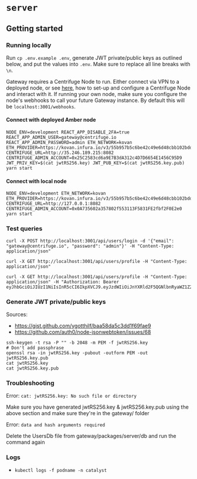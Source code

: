 # `server`

## Getting started

### Running locally

Run `cp .env.example .env`, generate JWT private/public keys as outlined below, and put the values into `.env`. Make sure to replace all line breaks with `\n`.

Gateway requires a Centrifuge Node to run. Either connect via VPN to a deployed node, or see [here](https://developer.centrifuge.io/cent-node/overview/introduction/), how to set-up and configure a Centrifuge Node and interact with it. If running your own node, make sure you configure the node's webhooks to call your future Gateway instance. By default this will be `localhost:3001/webhooks`.

#### Connect with deployed Amber node

```
NODE_ENV=development REACT_APP_DISABLE_2FA=true REACT_APP_ADMIN_USER=gateway@centrifuge.io REACT_APP_ADMIN_PASSWORD=admin ETH_NETWORK=kovan ETH_PROVIDER=https://kovan.infura.io/v3/55b957b5c6be42c49e6d48cbb102bdd5 CENTRIFUGE_URL=http://35.246.189.215:8082 CENTRIFUGE_ADMIN_ACCOUNT=0x25C2583cd6a9E7B3dA312c4D7D6654E1456C95D9 JWT_PRIV_KEY=$(cat jwtRS256.key) JWT_PUB_KEY=$(cat jwtRS256.key.pub) yarn start
```

#### Connect with local node

```
NODE_ENV=development ETH_NETWORK=kovan ETH_PROVIDER=https://kovan.infura.io/v3/55b957b5c6be42c49e6d48cbb102bdd5 CENTRIFUGE_URL=http://127.0.0.1:8082 CENTRIFUGE_ADMIN_ACCOUNT=0x0A735602a357802f553113F5831FE2fbf2F0E2e0 yarn start
```

### Test queries

```
curl -X POST http://localhost:3001/api/users/login -d '{"email": "gateway@centrifuge.io", "password": "admin"}' -H "Content-Type: application/json"
```

```
curl -X GET http://localhost:3001/api/users/profile -H "Content-Type: application/json"
```

```
curl -X GET http://localhost:3001/api/users/profile -H "Content-Type: application/json" -H "Authorization: Bearer eyJhbGciOiJIUzI1NiIsInR5cCI6IkpXVCJ9.eyJzdWIiOiJnYXRld2F5QGNlbnRyaWZ1Z2UuaW8iLCJwb29sSWRzIjpbbnVsbCxudWxsXSwiaWF0IjoxNjE4NTcyOTUxLCJleHAiOjE2MTg1NzY1NTF9.0F6lnnIMk5b39Wuoq_JIvL1M1jUEO09pswPikw6R2No"
```

### Generate JWT private/public keys

Sources:

- https://gist.github.com/ygotthilf/baa58da5c3dd1f69fae9
- https://github.com/auth0/node-jsonwebtoken/issues/68

```
ssh-keygen -t rsa -P "" -b 2048 -m PEM -f jwtRS256.key
# Don't add passphrase
openssl rsa -in jwtRS256.key -pubout -outform PEM -out jwtRS256.key.pub
cat jwtRS256.key
cat jwtRS256.key.pub
```

### Troubleshooting

Error: `cat: jwtRS256.key: No such file or directory`

Make sure you have generated jwtRS256.key & jwtRS256.key.pub using the above section and make sure they're in the gateway/ folder

Error:  `data and hash arguments required`

Delete the UsersDb file from gateway/packages/server/db and run the command again

### Logs
- `kubectl logs -f podname -n catalyst`